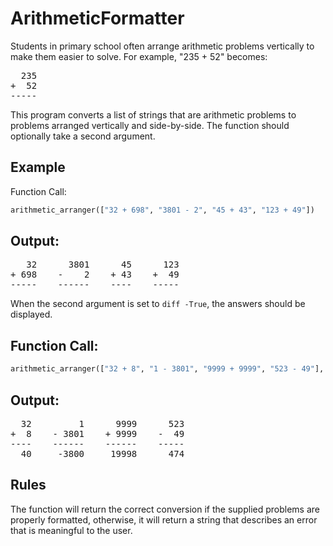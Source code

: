# ArithmeticFormatter

Students in primary school often arrange arithmetic problems vertically to make them easier to solve. For example, "235 + 52" becomes:
<pre>
  235
+  52
-----
</pre>
This program converts a list of strings that are arithmetic problems to problems arranged vertically and side-by-side. The function should optionally take a second argument.

## Example
Function Call:
```python
arithmetic_arranger(["32 + 698", "3801 - 2", "45 + 43", "123 + 49"])
```
## Output:

<pre>
   32      3801      45      123
+ 698    -    2    + 43    +  49
-----    ------    ----    -----
</pre>

When the second argument is set to ```diff -True```, the answers should be displayed.

## Function Call:
```python
arithmetic_arranger(["32 + 8", "1 - 3801", "9999 + 9999", "523 - 49"], True)
```
## Output:

<pre>
  32         1      9999      523
+  8    - 3801    + 9999    -  49
----    ------    ------    -----
  40     -3800     19998      474
</pre>
## Rules
The function will return the correct conversion if the supplied problems are properly formatted, otherwise, it will return a string that describes an error that is meaningful to the user.